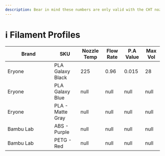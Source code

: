 ```yaml
---
description: Bear in mind these numbers are only valid with the CHT nozzle.
---
```


# ℹ️ Filament Profiles



<table><thead><tr><th width="136">Brand</th><th>SKU</th><th data-type="number">Nozzle Temp</th><th data-type="number">Flow Rate</th><th data-type="number">P.A Value</th><th data-type="number">Max Vol</th></tr></thead><tbody><tr><td>Eryone</td><td>PLA Galaxy Black</td><td>225</td><td>0.96</td><td>0.015</td><td>28</td></tr><tr><td>Eryone</td><td>PLA Galaxy Blue</td><td>null</td><td>null</td><td>null</td><td>null</td></tr><tr><td>Eryone</td><td>PLA - Matte Gray</td><td>null</td><td>null</td><td>null</td><td>null</td></tr><tr><td>Bambu Lab</td><td>ABS - Purple</td><td>null</td><td>null</td><td>null</td><td>null</td></tr><tr><td>Bambu Lab</td><td>PETG - Red</td><td>null</td><td>null</td><td>null</td><td>null</td></tr></tbody></table>

